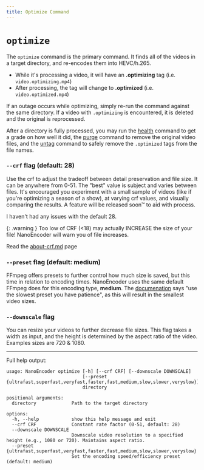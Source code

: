 ```yaml
---
title: Optimize Command
---
```

# `optimize`
The `optimize` command is the primary command. It finds all of the videos in a target directory, and re-encodes them into HEVC/h.265.

- While it's processing a video, it will have an **.optimizing** tag (i.e. `video.optimizing.mp4`)
- After processing, the tag will change to **.optimized** (i.e. `video.optimized.mp4`)

If an outage occurs while optimizing, simply re-run the command against the same directory. If a video with `.optimizing` is encountered, it is deleted and the original is reprocessed.

After a directory is fully processed, you may run the [health](health.md) command to get a grade on how well it did, the [purge](purge.md) command to remove the original video files, and the [untag](untag.md) command to safely remove the `.optimized` tags from the file names.

### `--crf` flag (default: 28)
Use the crf to adjust the tradeoff between detail preservation and file size. It can be anywhere from 0-51. The "best" value is subject and varies between files. It's encouraged you experiment with a small sample of videos (like if you're optimizing a season of a show), at varying crf values, and visually comparing the results. A feature will be released soon™ to aid with process.

I haven't had any issues with the default 28.

{: .warning }
Too low of CRF (<18) may actually INCREASE the size of your file! NanoEncoder will warn you of file increases.

Read the [about-crf.md](about‐crf.md) page

### `--preset` flag (default: medium)
FFmpeg offers presets to further control how much size is saved, but this time in relation to encoding times. NanoEncoder uses the same default FFmpeg does for this encoding type, **medium**. The [documenation](https://trac.ffmpeg.org/wiki/Encode/H.265#ConstantRateFactorCRF) says "use the slowest preset you have patience", as this will result in the smallest video sizes.

### `--downscale` flag
You can resize your videos to further decrease file sizes. This flag takes a width as input, and the height is determined by the aspect ratio of the video. Examples sizes are 720 & 1080.

---
Full help output:
```
usage: NanoEncoder optimize [-h] [--crf CRF] [--downscale DOWNSCALE]
                            [--preset {ultrafast,superfast,veryfast,faster,fast,medium,slow,slower,veryslow}]
                            directory

positional arguments:
  directory             Path to the target directory

options:
  -h, --help            show this help message and exit
  --crf CRF             Constant rate factor (0-51, default: 28)
  --downscale DOWNSCALE
                        Downscale video resolution to a specified height (e.g., 1080 or 720). Maintains aspect ratio.
  --preset {ultrafast,superfast,veryfast,faster,fast,medium,slow,slower,veryslow}
                        Set the encoding speed/efficiency preset (default: medium)
```
